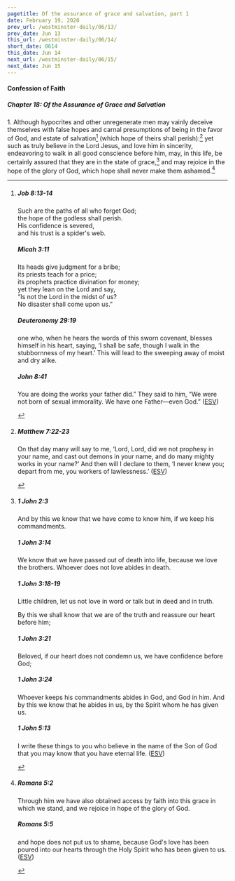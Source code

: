 ```yaml
---
pagetitle: Of the assurance of grace and salvation, part 1
date: February 19, 2020
prev_url: /westminster-daily/06/13/
prev_date: Jun 13
this_url: /westminster-daily/06/14/
short_date: 0614
this_date: Jun 14
next_url: /westminster-daily/06/15/
next_date: Jun 15
---
```


#### Confession of Faith

##### Chapter 18: Of the Assurance of Grace and Salvation

1\. Although hypocrites and other unregenerate men may vainly deceive themselves with false hopes and carnal presumptions of being in the favor of God, and estate of salvation[^fnref:wcf1] (which hope of theirs shall perish):[^fnref:wcf2] yet such as truly believe in the Lord Jesus, and love him in sincerity, endeavoring to walk in all good conscience before him, may, in this life, be certainly assured that they are in the state of grace,[^fnref:wcf3] and may rejoice in the hope of the glory of God, which hope shall never make them ashamed.[^fnref:wcf4]

[^fnref:wcf1]: <div class="esv"><h5>Job 8:13-14</h5> <div class="esv-text"><div class="block-indent"> <p class="line-group" id="p18008013.01-1">Such are the paths of all who forget God;<br /> <span class="indent"></span>the hope of the godless shall perish.<br />  His confidence is severed,<br /> <span class="indent"></span>and his trust is a spider's web.</p> </div> </div><h5>Micah 3:11</h5> <div class="esv-text"><div class="block-indent"> <p class="line-group" id="p33003011.01-2">Its heads give judgment for a bribe;<br /> <span class="indent"></span>its priests teach for a price;<br /> <span class="indent"></span>its prophets practice divination for money;<br /> yet they lean on the <span class="small-caps">Lord</span> and say,<br /> <span class="indent"></span>&#8220;Is not the <span class="small-caps">Lord</span> in the midst of us?<br /> <span class="indent"></span>No disaster shall come upon us.&#8221;</p> </div> </div><h5>Deuteronomy 29:19</h5> <div class="esv-text"><p id="p05029019.01-3">one who, when he hears the words of this sworn covenant, blesses himself in his heart, saying, &#8216;I shall be safe, though I walk in the stubbornness of my heart.&#8217; This will lead to the sweeping away of moist and dry alike.</p> </div><h5>John 8:41</h5> <div class="esv-text"><p id="p43008041.01-4"><span class="woc">You are doing the works your father did.&#8221;</span> They said to him, &#8220;We were not born of sexual immorality. We have one Father&#8212;even God.&#8221;  (<a href="http://www.esv.org" class="copyright">ESV</a>)</p> </div> </div>

[^fnref:wcf2]: <div class="esv"><h5>Matthew 7:22-23</h5> <div class="esv-text"><p id="p40007022.01-1"><span class="woc">On that day many will say to me, &#8216;Lord, Lord, did we not prophesy in your name, and cast out demons in your name, and do many mighty works in your name?&#8217;</span> <span class="woc">And then will I declare to them, &#8216;I never knew you; depart from me, you workers of lawlessness.&#8217;</span>  (<a href="http://www.esv.org" class="copyright">ESV</a>)</p> </div> </div>

[^fnref:wcf3]: <div class="esv"><h5>1 John 2:3</h5> <div class="esv-text"><p id="p62002003.01-1">And by this we know that we have come to know him, if we keep his commandments.</p> </div><h5>1 John 3:14</h5> <div class="esv-text"><p id="p62003014.01-2">We know that we have passed out of death into life, because we love the brothers. Whoever does not love abides in death.</p> </div><h5>1 John 3:18-19</h5> <div class="esv-text"><p id="p62003018.01-3">Little children, let us not love in word or talk but in deed and in truth.</p>  <p id="p62003019.01-3">By this we shall know that we are of the truth and reassure our heart before him;</p> </div><h5>1 John 3:21</h5> <div class="esv-text"><p id="p62003021.01-4">Beloved, if our heart does not condemn us, we have confidence before God;</p> </div><h5>1 John 3:24</h5> <div class="esv-text"><p id="p62003024.01-5">Whoever keeps his commandments abides in God, and God in him. And by this we know that he abides in us, by the Spirit whom he has given us.</p> </div><h5>1 John 5:13</h5> <div class="esv-text"> <p id="p62005013.05-6">I write these things to you who believe in the name of the Son of God that you may know that you have eternal life.  (<a href="http://www.esv.org" class="copyright">ESV</a>)</p> </div> </div>

[^fnref:wcf4]: <div class="esv"><h5>Romans 5:2</h5> <div class="esv-text"><p id="p45005002.01-1">Through him we have also obtained access by faith into this grace in which we stand, and we rejoice in hope of the glory of God.</p> </div><h5>Romans 5:5</h5> <div class="esv-text"><p id="p45005005.01-2">and hope does not put us to shame, because God's love has been poured into our hearts through the Holy Spirit who has been given to us.  (<a href="http://www.esv.org" class="copyright">ESV</a>)</p> </div> </div>

